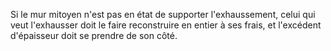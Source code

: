  
 Si le mur mitoyen n'est pas en état de supporter l'exhaussement, celui qui veut l'exhausser doit le faire reconstruire en entier à ses frais, et l'excédent d'épaisseur doit se prendre de son côté.  

  
